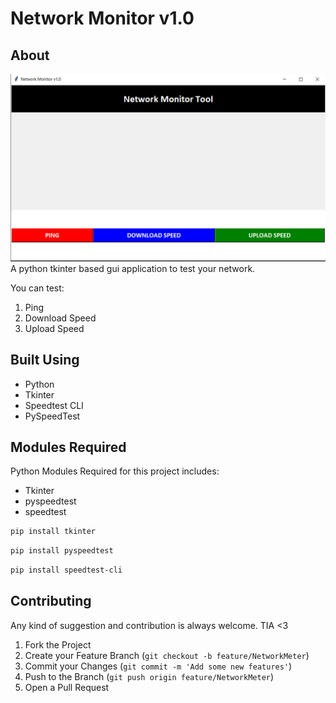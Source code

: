 # Network Monitor v1.0


## About

<img src="screenshot.png">
A python tkinter based gui application to test your network. 

You can test:

 1. Ping
 2. Download Speed
 3. Upload Speed


## Built Using

 - Python
 - Tkinter
 - Speedtest CLI
 - PySpeedTest

## Modules Required

Python Modules Required for this project includes:

 - Tkinter
 - pyspeedtest
 - speedtest

```sh
pip install tkinter
```

```sh
pip install pyspeedtest
```
```sh
pip install speedtest-cli
```


 

## Contributing

Any kind of suggestion and contribution is always welcome. TIA <3
1. Fork the Project
2. Create your Feature Branch (`git checkout -b feature/NetworkMeter`)
3. Commit your Changes (`git commit -m 'Add some new features'`)
4. Push to the Branch (`git push origin feature/NetworkMeter`)
5. Open a Pull Request

